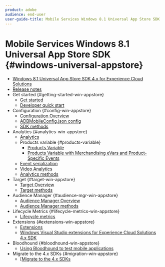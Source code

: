 ```yaml
---
product: adobe
audience: end-user
user-guide-title: Mobile Services Windows 8.1 Universal App Store SDK
---
```


# Mobile Services Windows 8.1 Universal App Store SDK {#windows-universal-appstore}

+ [Windows 8.1 Universal App Store SDK 4.x for Experience Cloud Solutions](overview.md)
+ [Release notes](release-notes.md)
+ Get started {#getting-started-win-appstore}
   + [Get started](c-getting-started/c-getting-started.md)
   + [Developer quick start](c-getting-started/dev-qs.md)
+ Configuration {#config-win-appstore}
   + [Configuration Overview](c-configuration/c-configuration.md)
   + [ADBMobileConfig.json config](c-configuration/c.json.md)
   + [SDK methods](c-configuration/methods.md)
+ Analytics {#analytics-win-appstore}
   + [Analytics](analytics/analytics.md)
   + Products variable {#products-variable}
      + [Products Variable](analytics/products/products.md)
      + [Products Variable with Merchandising eVars and Product-Specific Events](analytics/products/products-variable-evars-events.md)
   + [Event serialization](analytics/event-serialization.md)
   + [Video Analytics](analytics/video-qs.md)
   + [Analytics methods](analytics/analytics-methods.md)
+ Target {#target-win-appstore}
   + [Target Overview](target/target.md)
   + [Target methods](target/target-methods.md)
+ Audience Manager {#audience-mgr-win-appstore}
   + [Audience Manager Overview](audiencemgmt/audiencemgmt.md)
   + [Audience Manager methods](audiencemgmt/audience-manager-methods.md)
+ Lifecycle Metrics {#lifecycle-metrics-win-appstore}
   + [Lifecycle metrics](metrics.md)
+ Extensions {#extensions-win-appstore}
   + [Extensions](extensions/extensions.md)
   + [Windows Visual Studio extensions for Experience Cloud Solutions 4.x SDK](extensions/win-vse-4x.md)
+ Bloodhound {#bloodhound-win-appstore}
   + [Using Bloodhound to test mobile applications](bloodhound.md)
+ Migrate to the 4.x SDKs {#migration-win-appstore}
   + [[Migrate to the 4.x SDKs](migration-v3.md)
